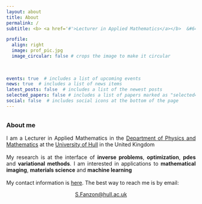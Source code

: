 ```yaml
---
layout: about
title: About
permalink: /
subtitle: <b> <a href='#'>Lecturer in Applied Mathematics</a></b>  &#64;   <b><a href='https://www.hull.ac.uk'>Hull</a></b>

profile:
  align: right
  image: prof_pic.jpg
  image_circular: false # crops the image to make it circular
  
    
    
events: true  # includes a list of upcoming events    
news: true  # includes a list of news items
latest_posts: false  # includes a list of the newest posts
selected_papers: false # includes a list of papers marked as "selected={true}"
social: false  # includes social icons at the bottom of the page
---
```




<h3 style="margin-bottom: 1rem; margin-top: 2rem;"><b>About me</b></h3>
<p style="text-align: justify;">
I am a Lecturer in Applied Mathematics in the <a href='https://www.hull.ac.uk/faculties/departments/department-of-physics-and-mathematics'>Department of Physics and Mathematics</a> at the <a href='https://www.hull.ac.uk'>University of Hull</a> in the United Kingdom
<br style="line-height: 1.1rem"/>
&nbsp;
<br>
My research is at the interface of <b>inverse problems</b>, <b>optimization</b>, <b>pdes</b> and <b>variational methods</b>. I am interested in applications to <b>mathematical imaging</b>, <b>materials science</b> and <b>machine learning</b>
<br style="line-height: 1.1rem"/>
&nbsp;
<br>
My contact information is <a href='#contact_info'>here</a>. The best way to reach me is by email:
<p style="text-align: center; margin-top: 0.5rem;">
<a href = "mailto: S.Fanzon@hull.ac.uk">S.Fanzon@hull.ac.uk</a>
</p>
</p>

